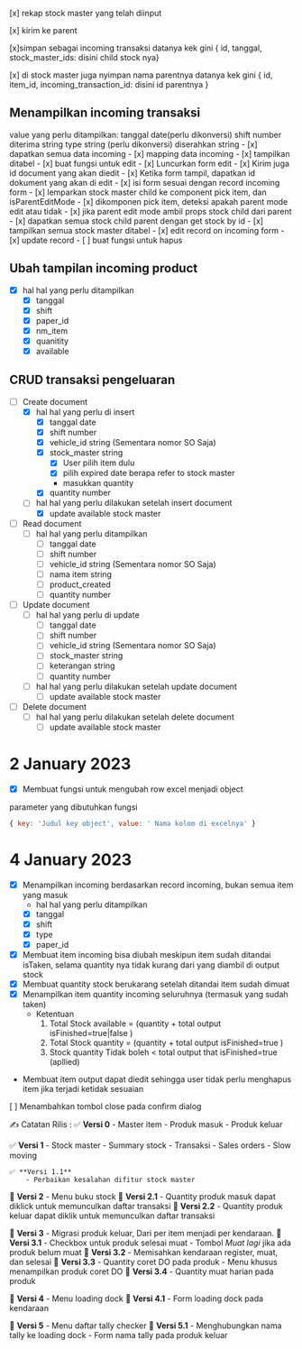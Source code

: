 [x] rekap stock master yang telah diinput

[x] kirim ke parent

[x]simpan sebagai incoming transaksi
datanya kek gini { id, tanggal, stock_master_ids: disini child stock nya}

[x] di stock master juga nyimpan nama parentnya
datanya kek gini { id, item_id, incoming_transaction_id: disini id parentnya }

<!-- 28 Desember 2022 -->

## Menampilkan incoming transaksi

value yang perlu ditampilkan:
tanggal date(perlu dikonversi)
shift number
diterima string
type string (perlu dikonversi)
diserahkan string - [x] dapatkan semua data incoming - [x] mapping data incoming - [x] tampilkan ditabel - [x] buat fungsi untuk edit - [x] Luncurkan form edit - [x] Kirim juga id document yang akan diedit - [x] Ketika form tampil, dapatkan id dokument yang akan di edit - [x] isi form sesuai dengan record incoming form - [x] lemparkan stock master child ke component pick item, dan isParentEditMode - [x] dikomponen pick item, deteksi apakah parent mode edit atau tidak - [x] jika parent edit mode ambil props stock child dari parent - [x] dapatkan semua stock child parent dengan get stock by id - [x] tampilkan semua stock master ditabel - [x] edit record on incoming form - [x] update record - [ ] buat fungsi untuk hapus

<!-- 29 desember 2022 -->

## Ubah tampilan incoming product

- [x] hal hal yang perlu ditampilkan
  - [x] tanggal
  - [x] shift
  - [x] paper_id
  - [x] nm_item
  - [x] quanitity
  - [x] available

## CRUD transaksi pengeluaran

- [ ] Create document
  - [x] hal hal yang perlu di insert
    - [x] tanggal date
    - [x] shift number
    - [x] vehicle_id string (Sementara nomor SO Saja)
    - [x] stock_master string
      - [x] User pilih item dulu
      - [x] pilih expired date berapa refer to stock master
      - masukkan quantity
    - [x] quantity number
  - [ ] hal hal yang perlu dilakukan setelah insert document
    - [x] update available stock master
- [ ] Read document
  - [ ] hal hal yang perlu ditampilkan
    - [ ] tanggal date
    - [ ] shift number
    - [ ] vehicle_id string (Sementara nomor SO Saja)
    - [ ] nama item string
    - [ ] product_created
    - [ ] quantity number
- [ ] Update document
  - [ ] hal hal yang perlu di update
    - [ ] tanggal date
    - [ ] shift number
    - [ ] vehicle_id string (Sementara nomor SO Saja)
    - [ ] stock_master string
    - [ ] keterangan string
    - [ ] quantity number
  - [ ] hal hal yang perlu dilakukan setelah update document
    - [ ] update available stock master
- [ ] Delete document
  - [ ] hal hal yang perlu dilakukan setelah delete document
    - [ ] update available stock master

# 2 January 2023

- [x] Membuat fungsi untuk mengubah row excel menjadi object

parameter yang dibutuhkan fungsi

```javascript
{ key: 'Judul key object', value: ' Nama kolom di excelnya' }
```

# 4 January 2023

- [x] Menampilkan incoming berdasarkan record incoming, bukan semua item yang masuk
  - hal hal yang perlu ditampilkan
  - [x] tanggal
  - [x] shift
  - [x] type
  - [x] paper_id
- [x] Membuat item incoming bisa diubah meskipun item sudah ditandai isTaken, selama quantity nya tidak kurang dari yang diambil di output stock
- [x] Membuat quantity stock berukarang setelah ditandai item sudah dimuat
- [x] Menampilkan item quantity incoming seluruhnya (termasuk yang sudah taken)
  - Ketentuan
    1.  Total Stock available = (quantity + total output isFinished=true|false )
    2.  Total Stock quantity = (quantity + total output isFinished=true )
    3.  Stock quantity Tidak boleh < total output that isFinished=true (apllied)
- Membuat item output dapat diedit sehingga user tidak perlu menghapus item jika terjadi ketidak sesuaian

[ ] Menambahkan tombol close pada confirm dialog


✍️ Catatan Rilis :
✅ **Versi 0** 
    - Master item
    - Produk masuk
    - Produk keluar

✅ **Versi 1**
    - Stock master
    - Summary stock
    - Transaksi
    - Sales orders
    - Slow moving

    ✅ **Versi 1.1**
        - Perbaikan kesalahan difitur stock master
  
🙏 **Versi 2**
    - Menu buku stock
    🙏 **Versi 2.1** 
        - Quantity produk masuk dapat diklick 
          untuk memunculkan daftar transaksi
    🙏 **Versi 2.2** 
        - Quantity produk keluar dapat diklik 
          untuk memunculkan daftar transaksi

🙏 **Versi 3**
    - Migrasi produk keluar,
      Dari per item menjadi per kendaraan.
    🙏 **Versi 3.1** 
      - Checkbox untuk produk selesai muat
      - Tombol *Muat lagi* jika ada produk belum muat
    🙏 **Versi 3.2**
      - Memisahkan kendaraan register, muat, dan selesai
    🙏 **Versi 3.3**
      - Quantity coret DO pada produk
      - Menu khusus menampilkan produk coret DO
    🙏 **Versi 3.4**
      - Quantity muat harian pada produk
  
🙏 **Versi 4**
    - Menu loading dock
    🙏 **Versi 4.1**
      - Form loading dock pada kendaraan

🙏 **Versi 5**
    - Menu daftar tally checker
    🙏 **Versi 5.1**
      - Menghubungkan nama tally ke loading dock
      - Form nama tally pada produk keluar